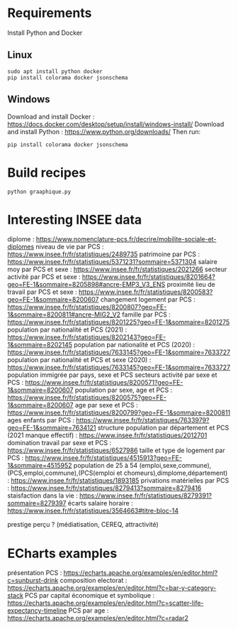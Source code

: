 # Requirements

Install Python and Docker

## Linux

    sudo apt install python docker
    pip install colorama docker jsonschema

## Windows

Download and install Docker : https://docs.docker.com/desktop/setup/install/windows-install/
Download and install Python : https://www.python.org/downloads/
Then run:

    pip install colorama docker jsonschema

# Build recipes

    python graaphique.py

# Interesting INSEE data

diplome : https://www.nomenclature-pcs.fr/decrire/mobilite-sociale-et-diplomes
niveau de vie par PCS : https://www.insee.fr/fr/statistiques/2489735
patrimoine par PCS : https://www.insee.fr/fr/statistiques/5371231?sommaire=5371304
salaire moy par PCS et sexe : https://www.insee.fr/fr/statistiques/2021266
secteur activité par PCS et sexe : https://www.insee.fr/fr/statistiques/8201664?geo=FE-1&sommaire=8205898#ancre-EMP3_V3_ENS
proximité lieu de travail par PCS et sexe : https://www.insee.fr/fr/statistiques/8200583?geo=FE-1&sommaire=8200607
changement logement par PCS : https://www.insee.fr/fr/statistiques/8200807?geo=FE-1&sommaire=8200811#ancre-MIG2_V2
famille par PCS : https://www.insee.fr/fr/statistiques/8201225?geo=FE-1&sommaire=8201275
population par nationalité et PCS (2021) : https://www.insee.fr/fr/statistiques/8202143?geo=FE-1&sommaire=8202145
population par nationalité et PCS (2020) : https://www.insee.fr/fr/statistiques/7633145?geo=FE-1&sommaire=7633727
population par nationalité et PCS et sexe (2020) : https://www.insee.fr/fr/statistiques/7633145?geo=FE-1&sommaire=7633727
population immigrée par pays, sexe et PCS
secteurs activité par sexe et PCS : https://www.insee.fr/fr/statistiques/8200571?geo=FE-1&sommaire=8200607
population par sexe, age et PCS : https://www.insee.fr/fr/statistiques/8200575?geo=FE-1&sommaire=8200607
age par sexe et PCS : https://www.insee.fr/fr/statistiques/8200799?geo=FE-1&sommaire=8200811
ages enfants par PCS : https://www.insee.fr/fr/statistiques/7633979?geo=FE-1&sommaire=7634121
structure population par département et PCS (2021 manque effectif) : https://www.insee.fr/fr/statistiques/2012701
domination travail par sexe et PCS : https://www.insee.fr/fr/statistiques/6527986
taille et type de logement par PCS : https://www.insee.fr/fr/statistiques/4515913?geo=FE-1&sommaire=4515952
population de 25 à 54 (emploi,sexe,commune),(PCS,emploi,commune),(PCS(emploi et chomeurs),dimplome,département) : https://www.insee.fr/fr/statistiques/1893185
privations matérielles par PCS : https://www.insee.fr/fr/statistiques/8279413?sommaire=8279416
staisfaction dans la vie : https://www.insee.fr/fr/statistiques/8279391?sommaire=8279397
écarts salaire horaire : https://www.insee.fr/fr/statistiques/3564663#titre-bloc-14

prestige perçu ? (médiatisation, CEREQ, attractivité)

# ECharts examples

présentation PCS : https://echarts.apache.org/examples/en/editor.html?c=sunburst-drink
composition electorat : https://echarts.apache.org/examples/en/editor.html?c=bar-y-category-stack
PCS par capital économique et symbolique : https://echarts.apache.org/examples/en/editor.html?c=scatter-life-expectancy-timeline
PCS par age : https://echarts.apache.org/examples/en/editor.html?c=radar2